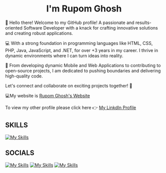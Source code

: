   <h1 align="center">I'm Rupom Ghosh </center></h1>

👋 Hello there! Welcome to my GitHub profile! A passionate and results-oriented Software Developer with a knack for crafting innovative solutions and creating robust applications.

 💻 With a strong foundation in programming languages like HTML, CSS, PHP, Java, JavaScript, and .NET, for over +3 years in my career. I thrive in dynamic environments where I can turn ideas into reality. 
 
🚀 From developing dynamic Mobile and Web Applications to contributing to open-source projects, I am dedicated to pushing boundaries and delivering high-quality code. 

Let's connect and collaborate on exciting projects together! 🌟

💻My website is <a href="https://rupomkumar777.wixsite.com/rupomkumar"> Rupom Ghosh's Website</a>

  To view my other profile please click here 👉 <a href="www.linkedin.com/in/rupom-ghosh-40690b267"> My LinkdIn Profile </a>

<h2><b> SKILLS </b></h2>

[![My Skills](https://skillicons.dev/icons?i=js,html,css,php,java,androidstudio,azure,bash,cs,cpp,dotnet,figma,mongodb,mysql)](https://skillicons.dev)

<h2><b> SOCIALS </b></h2>

[![My Skills](https://skillicons.dev/icons?i=linkedin)](www.linkedin.com/in/rupom-ghosh-40690b267)
[![My Skills](https://skillicons.dev/icons?i=github)](https://github.com/rupomghosh)
[![My Skills](https://skillicons.dev/icons?i=gmail)](rupomrkg@gmail.com)


<!---
rupomghosh/rupomghosh is a ✨ special ✨ repository because its `README.md` (this file) appears on your GitHub profile.
You can click the Preview link to take a look at your changes.
--->
